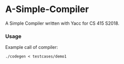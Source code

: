 # A-Simple-Compiler
A Simple Compiler written with Yacc for CS 415 S2018.

### Usage
Example call of compiler:
```code
./codegen < testcases/demo1
```
